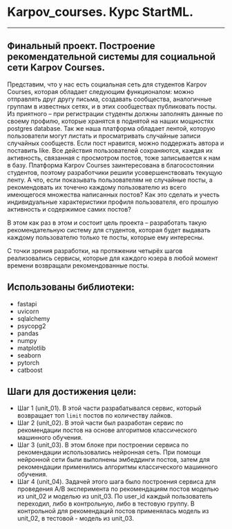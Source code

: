 # Karpov_courses. Курс StartML.
___
## Финальный проект. Построение рекомендательной системы для социальной сети Karpov Courses.
Представим, что у нас есть социальная сеть для студентов Karpov Courses, которая обладает следующим функционалом:
можно отправлять друг другу письма, создавать сообщества, аналогичные группам в известных сетях, и в этих сообществах публиковать посты.
Из приятного – при регистрации студенты должны заполнять данные по своему профилю, которые хранятся в поднятой на наших мощностях postgres database.
Так же наша платформа обладает лентой, которую пользователи могут листать и просматривать случайные записи случайных сообществ.
Если пост нравится, можно поддержать автора и поставить like.
Все действия пользователей сохраняются, каждая их активность, связанная с просмотром постов, тоже записывается к нам в базу.
Платформа Karpov Courses заинтересована в благосостоянии студентов, поэтому разработчики решили усовершенствовать текущую ленту.
А что, если показывать пользователям не случайные посты, а рекомендовать их точечно каждому пользователю из всего имеющегося множества написанных постов?
Как это сделать и учесть индивидуальные характеристики профиля пользователя, его прошлую активность и содержимое самих постов?


В этом как раз в этом и состоит цель проекта – разработать такую рекомендательную систему для студентов, которая будет выдавать каждому пользователю только те посты, которые ему интересны.


С точки зрения разработки, на протяжении четырёх шагов реализовались сервисы, которые для каждого юзера в любой момент времени возвращали рекомендованные посты.


## Использованы библиотеки:
* fastapi
* uvicorn
* sqlalchemy
* psycopg2
* pandas
* numpy
* matplotlib
* seaborn
* pytorch
* catboost
## Шаги для достижения цели:
* Шаг 1 (unit_01).
В этой части разрабатывался сервис, который возвращает топ ```limit``` постов по количеству лайков.
* Шаг 2 (unit_02).
В этой части был разработан сервис по рекомендации постов на основе алгоритмов классического машинного обучения.
* Шаг 3 (unit_03).
В этом блоке при построении сервиса по рекомендации использовались нейронная сеть.
При помощи нейронной сети были выполнены эмбеддинги постов, затем для рекомендации применились алгоритмы классического машинного обучения.
* Шаг 4 (unit_04).
Задачей этого шага было построения сервиса для проведения A/B эксперимента по рекомендациям постов моделью из unit_02 и моделью из unit_03.
По user_id каждый пользователь переходил, либо в контрольную, либо в тестовую группу.
В контрольной для рекомендаций постов применялась модель из unit_02, в тестовой - модель из unit_03.
